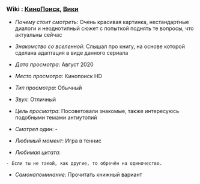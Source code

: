 ### Wiki : [КиноПоиск](https://www.kinopoisk.ru/series/1263485/), [Вики](https://ru.wikipedia.org/wiki/%D0%94%D0%B8%D0%B2%D0%BD%D1%8B%D0%B9_%D0%BD%D0%BE%D0%B2%D1%8B%D0%B9_%D0%BC%D0%B8%D1%80_(%D1%82%D0%B5%D0%BB%D0%B5%D1%81%D0%B5%D1%80%D0%B8%D0%B0%D0%BB))

* *Почему стоит смотреть*: Очень красивая картинка, нестандартные диалоги и неоднотипный сюжет с попыткой поднять те вопросы, что актуальны сейчас

* *Знакомство со вселенной*: Слышал про книгу, на основе которой сделана адаптация в виде данного сериала
* *Дата просмотра*: Август 2020
* *Место просмотра*: Кинопоиск HD
* *Тип просмотра*: Обычный
* *Звук*: Отличный
* *Цель просмотра*: Посоветовали знакомые, также интересуюсь подобными темами антиутопий
* *Смотрел один*: -
* *Любимый момент*: Игра в теннис
* *Любимая цитата*:
```
- Если ты не такой, как другие, то обречён на одиночество.
```
* *Самонапоминание*: Прочитать книжный вариант

